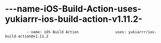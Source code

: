 # ---name-iOS-Build-Action-uses-yukiarrr-ios-build-action-v1.11.2-
              - name: iOS Build Action                 uses: yukiarrr/ios-build-action@v1.11.2             
